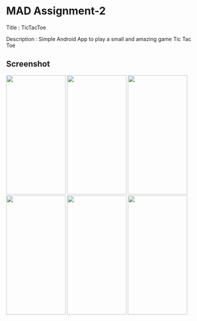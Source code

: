 # MAD Assignment-2

Title : TicTacToe

Description : Simple Android App to play a small and amazing game Tic Tac Toe

## Screenshot







<img src="https://user-images.githubusercontent.com/95013271/145444165-bb76e707-12ee-4fb7-a5aa-b4269df82306.jpeg" width="160" height="320" /> <img src="https://user-images.githubusercontent.com/95013271/145441503-092ff79a-b492-406d-bfef-5db0a6ad8a79.jpeg" width="160" height="320" /> <img src="https://user-images.githubusercontent.com/95013271/145443146-dd5703e4-4494-40e0-b25a-48e35d3f6a5a.jpeg" width="160" height="320" /> <img src="https://user-images.githubusercontent.com/95013271/145443219-fb319f60-5f29-4062-8d20-c03583b49779.jpeg" width="160" height="320" /> <img src="https://user-images.githubusercontent.com/95013271/145442973-9a444156-6d59-4d11-bb9f-d1b2498c5c3d.jpeg" width="160" height="320" /> <img src="https://user-images.githubusercontent.com/95013271/145443074-51a95c0e-4172-43a0-9ee4-64a09e359870.jpeg" width="160" height="320" />

